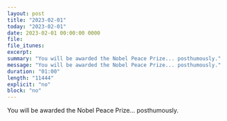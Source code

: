 ```yaml
---
layout: post
title: "2023-02-01"
today: "2023-02-01"
date: 2023-02-01 00:00:00 0000
file:
file_itunes:
excerpt:
summary: "You will be awarded the Nobel Peace Prize... posthumously."
message: "You will be awarded the Nobel Peace Prize... posthumously."
duration: "01:00"
length: "11444"
explicit: "no"
block: "no"
---
```

You will be awarded the Nobel Peace Prize... posthumously.

